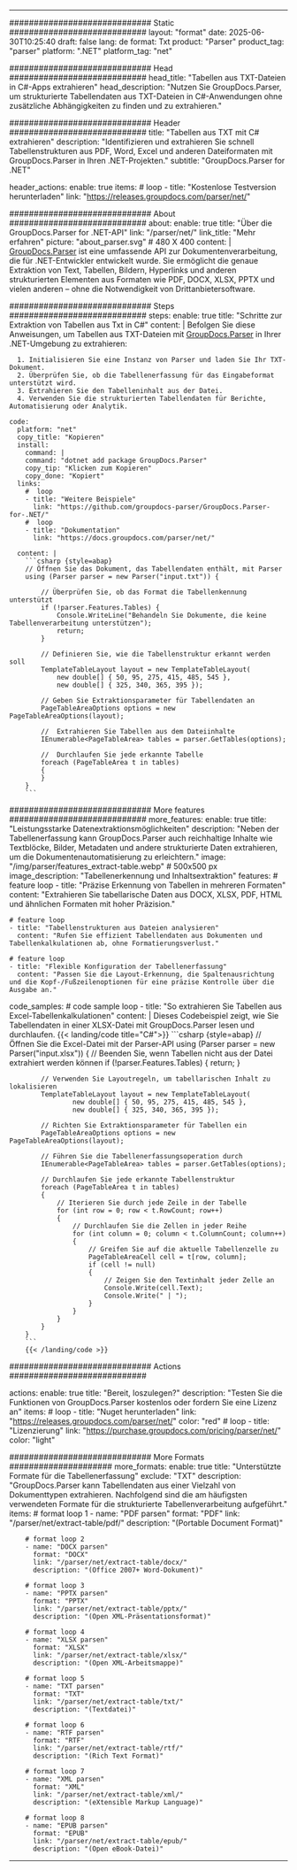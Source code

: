 


---
############################# Static ############################
layout: "format"
date:  2025-06-30T10:25:40
draft: false
lang: de
format: Txt
product: "Parser"
product_tag: "parser"
platform: ".NET"
platform_tag: "net"

############################# Head ############################
head_title: "Tabellen aus TXT-Dateien in C#-Apps extrahieren"
head_description: "Nutzen Sie GroupDocs.Parser, um strukturierte Tabellendaten aus TXT-Dateien in C#-Anwendungen ohne zusätzliche Abhängigkeiten zu finden und zu extrahieren."

############################# Header ############################
title: "Tabellen aus TXT mit C# extrahieren" 
description: "Identifizieren und extrahieren Sie schnell Tabellenstrukturen aus PDF, Word, Excel und anderen Dateiformaten mit GroupDocs.Parser in Ihren .NET-Projekten."
subtitle: "GroupDocs.Parser for .NET" 

header_actions:
  enable: true
  items:
    #  loop
    - title: "Kostenlose Testversion herunterladen"
      link: "https://releases.groupdocs.com/parser/net/"
      
############################# About ############################
about:
    enable: true
    title: "Über die GroupDocs.Parser for .NET-API"
    link: "/parser/net/"
    link_title: "Mehr erfahren"
    picture: "about_parser.svg" # 480 X 400
    content: |
       [GroupDocs.Parser](/parser/net/) ist eine umfassende API zur Dokumentenverarbeitung, die für .NET-Entwickler entwickelt wurde. Sie ermöglicht die genaue Extraktion von Text, Tabellen, Bildern, Hyperlinks und anderen strukturierten Elementen aus Formaten wie PDF, DOCX, XLSX, PPTX und vielen anderen – ohne die Notwendigkeit von Drittanbietersoftware.

############################# Steps ############################
steps:
    enable: true
    title: "Schritte zur Extraktion von Tabellen aus Txt in C#"
    content: |
      Befolgen Sie diese Anweisungen, um Tabellen aus TXT-Dateien mit [GroupDocs.Parser](/parser/net/) in Ihrer .NET-Umgebung zu extrahieren:
      
      1. Initialisieren Sie eine Instanz von Parser und laden Sie Ihr TXT-Dokument.
      2. Überprüfen Sie, ob die Tabellenerfassung für das Eingabeformat unterstützt wird.
      3. Extrahieren Sie den Tabelleninhalt aus der Datei.
      4. Verwenden Sie die strukturierten Tabellendaten für Berichte, Automatisierung oder Analytik.
   
    code:
      platform: "net"
      copy_title: "Kopieren"
      install:
        command: |
        command: "dotnet add package GroupDocs.Parser"
        copy_tip: "Klicken zum Kopieren"
        copy_done: "Kopiert"
      links:
        #  loop
        - title: "Weitere Beispiele"
          link: "https://github.com/groupdocs-parser/GroupDocs.Parser-for-.NET/"
        #  loop
        - title: "Dokumentation"
          link: "https://docs.groupdocs.com/parser/net/"
          
      content: |
        ```csharp {style=abap}
        // Öffnen Sie das Dokument, das Tabellendaten enthält, mit Parser
        using (Parser parser = new Parser("input.txt")) {

            // Überprüfen Sie, ob das Format die Tabellenkennung unterstützt
            if (!parser.Features.Tables) {
                Console.WriteLine("Behandeln Sie Dokumente, die keine Tabellenverarbeitung unterstützen");
                return;
            }

            // Definieren Sie, wie die Tabellenstruktur erkannt werden soll
            TemplateTableLayout layout = new TemplateTableLayout(
                new double[] { 50, 95, 275, 415, 485, 545 },
                new double[] { 325, 340, 365, 395 });

            // Geben Sie Extraktionsparameter für Tabellendaten an
            PageTableAreaOptions options = new PageTableAreaOptions(layout);

            //  Extrahieren Sie Tabellen aus dem Dateiinhalte
            IEnumerable<PageTableArea> tables = parser.GetTables(options);

            //  Durchlaufen Sie jede erkannte Tabelle
            foreach (PageTableArea t in tables)
            {
            }
        }
        ```  

############################# More features ############################
more_features:
  enable: true
  title: "Leistungsstarke Datenextraktionsmöglichkeiten"
  description: "Neben der Tabellenerfassung kann GroupDocs.Parser auch reichhaltige Inhalte wie Textblöcke, Bilder, Metadaten und andere strukturierte Daten extrahieren, um die Dokumentenautomatisierung zu erleichtern."
  image: "/img/parser/features_extract-table.webp" # 500x500 px
  image_description: "Tabellenerkennung und Inhaltsextraktion"
  features:
    # feature loop
    - title: "Präzise Erkennung von Tabellen in mehreren Formaten"
      content: "Extrahieren Sie tabellarische Daten aus DOCX, XLSX, PDF, HTML und ähnlichen Formaten mit hoher Präzision."

    # feature loop
    - title: "Tabellenstrukturen aus Dateien analysieren"
      content: "Rufen Sie effizient Tabellendaten aus Dokumenten und Tabellenkalkulationen ab, ohne Formatierungsverlust."

    # feature loop
    - title: "Flexible Konfiguration der Tabellenerfassung"
      content: "Passen Sie die Layout-Erkennung, die Spaltenausrichtung und die Kopf-/Fußzeilenoptionen für eine präzise Kontrolle über die Ausgabe an."
      
  code_samples:
    # code sample loop
    - title: "So extrahieren Sie Tabellen aus Excel-Tabellenkalkulationen"
      content: |
        Dieses Codebeispiel zeigt, wie Sie Tabellendaten in einer XLSX-Datei mit GroupDocs.Parser lesen und durchlaufen.
        {{< landing/code title="C#">}}
        ```csharp {style=abap}
        //  Öffnen Sie die Excel-Datei mit der Parser-API
        using (Parser parser = new Parser("input.xlsx"))
        {
            // Beenden Sie, wenn Tabellen nicht aus der Datei extrahiert werden können
            if (!parser.Features.Tables)
            {
                return;
            }

            // Verwenden Sie Layoutregeln, um tabellarischen Inhalt zu lokalisieren
            TemplateTableLayout layout = new TemplateTableLayout(
                    new double[] { 50, 95, 275, 415, 485, 545 },
                    new double[] { 325, 340, 365, 395 });

            // Richten Sie Extraktionsparameter für Tabellen ein
            PageTableAreaOptions options = new PageTableAreaOptions(layout);

            // Führen Sie die Tabellenerfassungsoperation durch
            IEnumerable<PageTableArea> tables = parser.GetTables(options);

            // Durchlaufen Sie jede erkannte Tabellenstruktur
            foreach (PageTableArea t in tables)
            {
                // Iterieren Sie durch jede Zeile in der Tabelle
                for (int row = 0; row < t.RowCount; row++)
                {
                    // Durchlaufen Sie die Zellen in jeder Reihe
                    for (int column = 0; column < t.ColumnCount; column++)
                    {
                        // Greifen Sie auf die aktuelle Tabellenzelle zu
                        PageTableAreaCell cell = t[row, column];
                        if (cell != null)
                        {
                            // Zeigen Sie den Textinhalt jeder Zelle an
                            Console.Write(cell.Text);
                            Console.Write(" | ");
                        }
                    }
                }
            }
        }
        ```
        {{< /landing/code >}}


############################# Actions ############################

actions:
  enable: true
  title: "Bereit, loszulegen?"
  description: "Testen Sie die Funktionen von GroupDocs.Parser kostenlos oder fordern Sie eine Lizenz an"
  items:
    #  loop
    - title: "Nuget herunterladen"
      link: "https://releases.groupdocs.com/parser/net/"
      color: "red"
        #  loop
    - title: "Lizenzierung"
      link: "https://purchase.groupdocs.com/pricing/parser/net/"
      color: "light"


############################# More Formats #####################
more_formats:
    enable: true
    title: "Unterstützte Formate für die Tabellenerfassung"
    exclude: "TXT"
    description: "GroupDocs.Parser kann Tabellendaten aus einer Vielzahl von Dokumenttypen extrahieren. Nachfolgend sind die am häufigsten verwendeten Formate für die strukturierte Tabellenverarbeitung aufgeführt."
    items: 
        # format loop 1
        - name: "PDF parsen"
          format: "PDF"
          link: "/parser/net/extract-table/pdf/"
          description: "(Portable Document Format)"
          
        # format loop 2
        - name: "DOCX parsen"
          format: "DOCX"
          link: "/parser/net/extract-table/docx/"
          description: "(Office 2007+ Word-Dokument)"
          
        # format loop 3
        - name: "PPTX parsen"
          format: "PPTX"
          link: "/parser/net/extract-table/pptx/"
          description: "(Open XML-Präsentationsformat)"
          
        # format loop 4
        - name: "XLSX parsen"
          format: "XLSX"
          link: "/parser/net/extract-table/xlsx/"
          description: "(Open XML-Arbeitsmappe)"
          
        # format loop 5
        - name: "TXT parsen"
          format: "TXT"
          link: "/parser/net/extract-table/txt/"
          description: "(Textdatei)"
          
        # format loop 6
        - name: "RTF parsen"
          format: "RTF"
          link: "/parser/net/extract-table/rtf/"
          description: "(Rich Text Format)"
          
        # format loop 7
        - name: "XML parsen"
          format: "XML"
          link: "/parser/net/extract-table/xml/"
          description: "(eXtensible Markup Language)"
          
        # format loop 8
        - name: "EPUB parsen"
          format: "EPUB"
          link: "/parser/net/extract-table/epub/"
          description: "(Open eBook-Datei)"
         
          

---